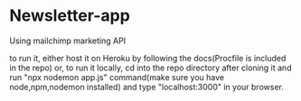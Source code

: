 # Newsletter-app
Using mailchimp marketing API

to run it, either host it on Heroku by following the docs(Procfile is included in the repo)
or, to run it locally, cd into the repo directory after cloning it and run "npx nodemon app.js" command(make sure you have node,npm,nodemon installed) and type "localhost:3000" in your browser.
